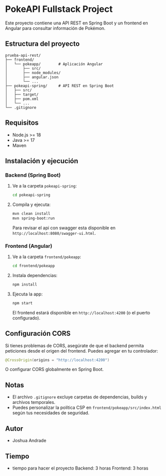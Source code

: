 # PokeAPI Fullstack Project

Este proyecto contiene una API REST en Spring Boot y un frontend en Angular para consultar información de Pokémon.

## Estructura del proyecto

```
prueba-api-rest/
├── frontend/
│   └── pokeapp/        # Aplicación Angular
│       ├── src/
│       ├── node_modules/
│       ├── angular.json
│       └── ...
├── pokeapi-spring/     # API REST en Spring Boot
│   ├── src/
│   ├── target/
│   ├── pom.xml
│   └── ...
└── .gitignore
```

## Requisitos
- Node.js >= 18
- Java >= 17
- Maven

## Instalación y ejecución

### Backend (Spring Boot)
1. Ve a la carpeta `pokeapi-spring`:
   ```sh
   cd pokeapi-spring
   ```
2. Compila y ejecuta:
   ```sh
   mvn clean install
   mvn spring-boot:run
   ```
   Para revisar el api con swagger esta disponible en `http://localhost:8080/swagger-ui.html`.


### Frontend (Angular)
1. Ve a la carpeta `frontend/pokeapp`:
   ```sh
   cd frontend/pokeapp
   ```
2. Instala dependencias:
   ```sh
   npm install
   ```
3. Ejecuta la app:
   ```sh
   npm start
   ```
   El frontend estará disponible en `http://localhost:4200` (o el puerto configurado).

## Configuración CORS
Si tienes problemas de CORS, asegúrate de que el backend permita peticiones desde el origen del frontend. Puedes agregar en tu controlador:
```java
@CrossOrigin(origins = "http://localhost:4200")
```
O configurar CORS globalmente en Spring Boot.

## Notas
- El archivo `.gitignore` excluye carpetas de dependencias, builds y archivos temporales.
- Puedes personalizar la política CSP en `frontend/pokeapp/src/index.html` según tus necesidades de seguridad.

## Autor
- Joshua Andrade

## Tiempo
- tiempo para hacer el proyecto Backend: 3 horas Frontend: 3 horas 
